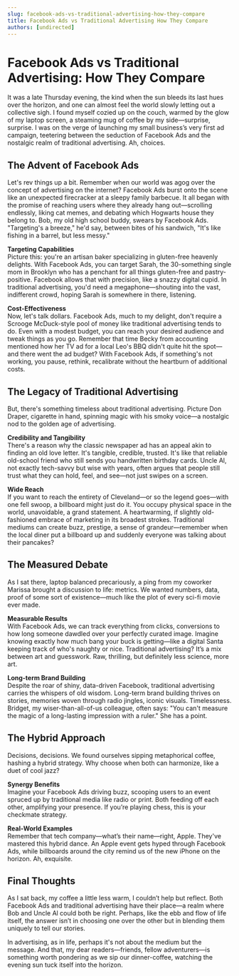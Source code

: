 ```yaml
---
slug: facebook-ads-vs-traditional-advertising-how-they-compare
title: Facebook Ads vs Traditional Advertising How They Compare
authors: [undirected]
---
```



# Facebook Ads vs Traditional Advertising: How They Compare

It was a late Thursday evening, the kind when the sun bleeds its last hues over the horizon, and one can almost feel the world slowly letting out a collective sigh. I found myself cozied up on the couch, warmed by the glow of my laptop screen, a steaming mug of coffee by my side—surprise, surprise. I was on the verge of launching my small business’s very first ad campaign, teetering between the seduction of Facebook Ads and the nostalgic realm of traditional advertising. Ah, choices.

## The Advent of Facebook Ads

Let's rev things up a bit. Remember when our world was agog over the concept of advertising on the internet? Facebook Ads burst onto the scene like an unexpected firecracker at a sleepy family barbecue. It all began with the promise of reaching users where they already hang out—scrolling endlessly, liking cat memes, and debating which Hogwarts house they belong to. Bob, my old high school buddy, swears by Facebook Ads. "Targeting's a breeze," he'd say, between bites of his sandwich, "It's like fishing in a barrel, but less messy."

**Targeting Capabilities**  
Picture this: you're an artisan baker specializing in gluten-free heavenly delights. With Facebook Ads, you can target Sarah, the 30-something single mom in Brooklyn who has a penchant for all things gluten-free and pastry-positive. Facebook allows that with precision, like a snazzy digital cupid. In traditional advertising, you'd need a megaphone—shouting into the vast, indifferent crowd, hoping Sarah is somewhere in there, listening.

**Cost-Effectiveness**  
Now, let's talk dollars. Facebook Ads, much to my delight, don't require a Scrooge McDuck-style pool of money like traditional advertising tends to do. Even with a modest budget, you can reach your desired audience and tweak things as you go. Remember that time Becky from accounting mentioned how her TV ad for a local Leo's BBQ didn't quite hit the spot—and there went the ad budget? With Facebook Ads, if something's not working, you pause, rethink, recalibrate without the heartburn of additional costs.

## The Legacy of Traditional Advertising

But, there's something timeless about traditional advertising. Picture Don Draper, cigarette in hand, spinning magic with his smoky voice—a nostalgic nod to the golden age of advertising.

**Credibility and Tangibility**  
There's a reason why the classic newspaper ad has an appeal akin to finding an old love letter. It's tangible, credible, trusted. It's like that reliable old-school friend who still sends you handwritten birthday cards. Uncle Al, not exactly tech-savvy but wise with years, often argues that people still trust what they can hold, feel, and see—not just swipes on a screen.

**Wide Reach**  
If you want to reach the entirety of Cleveland—or so the legend goes—with one fell swoop, a billboard might just do it. You occupy physical space in the world, unavoidable, a grand statement. A heartwarming, if slightly old-fashioned embrace of marketing in its broadest strokes. Traditional mediums can create buzz, prestige, a sense of grandeur—remember when the local diner put a billboard up and suddenly everyone was talking about their pancakes?

## The Measured Debate

As I sat there, laptop balanced precariously, a ping from my coworker Marissa brought a discussion to life: metrics. We wanted numbers, data, proof of some sort of existence—much like the plot of every sci-fi movie ever made.

**Measurable Results**  
With Facebook Ads, we can track everything from clicks, conversions to how long someone dawdled over your perfectly curated image. Imagine knowing exactly how much bang your buck is getting—like a digital Santa keeping track of who's naughty or nice. Traditional advertising? It’s a mix between art and guesswork. Raw, thrilling, but definitely less science, more art.

**Long-term Brand Building**  
Despite the roar of shiny, data-driven Facebook, traditional advertising carries the whispers of old wisdom. Long-term brand building thrives on stories, memories woven through radio jingles, iconic visuals. Timelessness. Bridget, my wiser-than-all-of-us colleague, often says: "You can't measure the magic of a long-lasting impression with a ruler." She has a point.

## The Hybrid Approach

Decisions, decisions. We found ourselves sipping metaphorical coffee, hashing a hybrid strategy. Why choose when both can harmonize, like a duet of cool jazz?

**Synergy Benefits**  
Imagine your Facebook Ads driving buzz, scooping users to an event spruced up by traditional media like radio or print. Both feeding off each other, amplifying your presence. If you’re playing chess, this is your checkmate strategy.

**Real-World Examples**  
Remember that tech company—what’s their name—right, Apple. They've mastered this hybrid dance. An Apple event gets hyped through Facebook Ads, while billboards around the city remind us of the new iPhone on the horizon. Ah, exquisite.

## Final Thoughts

As I sat back, my coffee a little less warm, I couldn’t help but reflect. Both Facebook Ads and traditional advertising have their place—a realm where Bob and Uncle Al could both be right. Perhaps, like the ebb and flow of life itself, the answer isn’t in choosing one over the other but in blending them uniquely to tell our stories.

In advertising, as in life, perhaps it's not about the medium but the message. And that, my dear readers—friends, fellow adventurers—is something worth pondering as we sip our dinner-coffee, watching the evening sun tuck itself into the horizon.